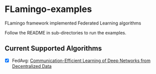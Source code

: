 # FLamingo-examples

FLamingo framework implemented Federated Learning algorithms 

Follow the README in sub-directories to run the examples.

## Current Supported Algorithms
- [x] FedAvg: [Communication-Efficient Learning of Deep Networks from Decentralized Data](http://arxiv.org/abs/1602.05629)
<!-- - [x] FedMeta: [Federated Meta-Learning with Fast Convergence and Efficient Communication](http://arxiv.org/abs/1802.07876) -->